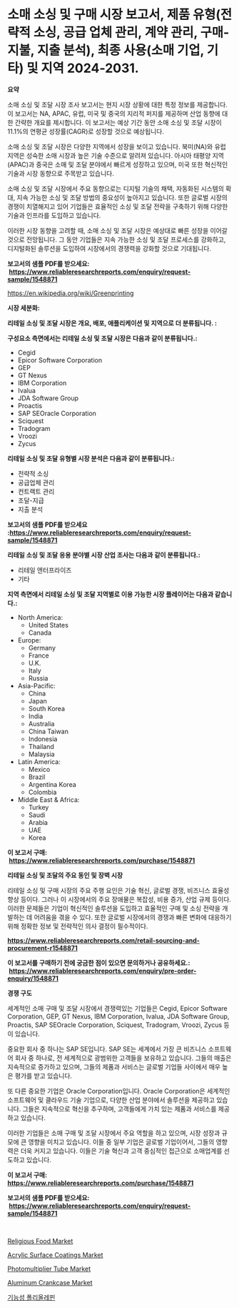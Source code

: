 <p><h1>소매 소싱 및 구매 시장 보고서, 제품 유형(전략적 소싱, 공급 업체 관리, 계약 관리, 구매-지불, 지출 분석), 최종 사용(소매 기업, 기타) 및 지역 2024-2031.</h1></p><p><strong>요약</strong></p>
<p><p>소매 소싱 및 조달 시장 조사 보고서는 현지 시장 상황에 대한 특정 정보를 제공합니다. 이 보고서는 NA, APAC, 유럽, 미국 및 중국의 지리적 퍼지를 제공하며 산업 동향에 대한 간략한 개요를 제시합니다. 이 보고서는 예상 기간 동안 소매 소싱 및 조달 시장이 11.1%의 연평균 성장률(CAGR)로 성장할 것으로 예상됩니다.</p><p>소매 소싱 및 조달 시장은 다양한 지역에서 성장을 보이고 있습니다. 북미(NA)와 유럽 지역은 성숙한 소매 시장과 높은 기술 수준으로 알려져 있습니다. 아시아 태평양 지역(APAC)과 중국은 소매 및 조달 분야에서 빠르게 성장하고 있으며, 미국 또한 혁신적인 기술과 시장 동향으로 주목받고 있습니다.</p><p>소매 소싱 및 조달 시장에서 주요 동향으로는 디지털 기술의 채택, 자동화된 시스템의 확대, 지속 가능한 소싱 및 조달 방법의 중요성이 높아지고 있습니다. 또한 글로벌 시장의 경쟁이 치열해지고 있어 기업들은 효율적인 소싱 및 조달 전략을 구축하기 위해 다양한 기술과 인프라를 도입하고 있습니다.</p><p>이러한 시장 동향을 고려할 때, 소매 소싱 및 조달 시장은 예상대로 빠른 성장을 이어갈 것으로 전망됩니다. 그 동안 기업들은 지속 가능한 소싱 및 조달 프로세스를 강화하고, 디지털화된 솔루션을 도입하여 시장에서의 경쟁력을 강화할 것으로 기대됩니다.</p></p>
<p><strong>보고서의 샘플 PDF를 받으세요: &nbsp;<a href="https://www.reliableresearchreports.com/enquiry/request-sample/1548871">https://www.reliableresearchreports.com/enquiry/request-sample/1548871</a></strong></p>
<p><a href="https://en.wikipedia.org/wiki/Greenprinting">https://en.wikipedia.org/wiki/Greenprinting</a></p>
<p><strong>시장 세분화:</strong></p>
<p><strong> 리테일 소싱 및 조달 시장은 개요, 배포, 애플리케이션 및 지역으로 더 분류됩니다. :</strong></p>
<p><strong>구성요소 측면에서는 리테일 소싱 및 조달 시장은 다음과 같이 분류됩니다.:</strong></p>
<p><ul><li>Cegid</li><li>Epicor Software Corporation</li><li>GEP</li><li>GT Nexus</li><li>IBM Corporation</li><li>Ivalua</li><li>JDA Software Group</li><li>Proactis</li><li>SAP SEOracle Corporation</li><li>Sciquest</li><li>Tradogram</li><li>Vroozi</li><li>Zycus</li></ul></p>
<p><strong> 리테일 소싱 및 조달 유형별 시장 분석은 다음과 같이 분류됩니다.:</strong></p>
<p><ul><li>전략적 소싱</li><li>공급업체 관리</li><li>컨트랙트 관리</li><li>조달-지급</li><li>지출 분석</li></ul></p>
<p><strong>보고서의 샘플 PDF를 받으세요 :<a href="https://www.reliableresearchreports.com/enquiry/request-sample/1548871">https://www.reliableresearchreports.com/enquiry/request-sample/1548871</a></strong></p>
<p><strong> 리테일 소싱 및 조달 응용 분야별 시장 산업 조사는 다음과 같이 분류됩니다.:</strong></p>
<p><ul><li>리테일 엔터프라이즈</li><li>기타</li></ul></p>
<p><strong>지역 측면에서 리테일 소싱 및 조달 지역별로 이용 가능한 시장 플레이어는 다음과 같습니다.:</strong></p>
<p><ul>
    <li>
        North America:
        <ul>
            <li>United States</li>
            <li>Canada</li>
        </ul>
    </li>
    <li>
        Europe:
        <ul>
            <li>Germany</li>
            <li>France</li>
            <li>U.K.</li>
            <li>Italy</li>
            <li>Russia</li>
        </ul>
    </li>
    <li>
        Asia-Pacific:
        <ul>
            <li>China</li>
            <li>Japan</li>
            <li>South Korea</li>
            <li>India</li>
            <li>Australia</li>
            <li>China Taiwan</li>
            <li>Indonesia</li>
            <li>Thailand</li>
            <li>Malaysia</li>
        </ul>
    </li>
    <li>
        Latin America:
        <ul>
            <li>Mexico</li>
            <li>Brazil</li>
            <li>Argentina Korea</li>
            <li>Colombia</li>
        </ul>
    </li>
    <li>
        Middle East & Africa:
        <ul>
            <li>Turkey</li>
            <li>Saudi</li>
            <li>Arabia</li>
            <li>UAE</li>
            <li>Korea</li>
        </ul>
    </li>
    </ul></p>
<p><strong>이 보고서 구매: &nbsp;<a href="https://www.reliableresearchreports.com/purchase/1548871">https://www.reliableresearchreports.com/purchase/1548871</a></strong></p>
<p><strong>리테일 소싱 및 조달의 주요 동인 및 장벽 시장</strong></p>
<p><p>리테일 소싱 및 구매 시장의 주요 주행 요인은 기술 혁신, 글로벌 경쟁, 비즈니스 효율성 향상 등이다. 그러나 이 시장에서의 주요 장애물은 복잡성, 비용 증가, 산업 규제 등이다. 이러한 문제들은 기업이 혁신적인 솔루션을 도입하고 효율적인 구매 및 소싱 전략을 개발하는 데 어려움을 겪을 수 있다. 또한 글로벌 시장에서의 경쟁과 빠른 변화에 대응하기 위해 정확한 정보 및 전략적인 의사 결정이 필수적이다.</p></p>
<p><strong><a href="https://www.reliableresearchreports.com/retail-sourcing-and-procurement-r1548871">https://www.reliableresearchreports.com/retail-sourcing-and-procurement-r1548871</a></strong></p>
<p><strong>이 보고서를 구매하기 전에 궁금한 점이 있으면 문의하거나 공유하세요.: &nbsp;<a href="https://www.reliableresearchreports.com/enquiry/pre-order-enquiry/1548871">https://www.reliableresearchreports.com/enquiry/pre-order-enquiry/1548871</a></strong></p>
<p><strong>경쟁 구도</strong></p>
<p><p>세계적인 소매 구매 및 조달 시장에서 경쟁력있는 기업들은 Cegid, Epicor Software Corporation, GEP, GT Nexus, IBM Corporation, Ivalua, JDA Software Group, Proactis, SAP SEOracle Corporation, Sciquest, Tradogram, Vroozi, Zycus 등이 있습니다. </p><p>중요한 회사 중 하나는 SAP SE입니다. SAP SE는 세계에서 가장 큰 비즈니스 소프트웨어 회사 중 하나로, 전 세계적으로 광범위한 고객들을 보유하고 있습니다. 그들의 매출은 지속적으로 증가하고 있으며, 그들의 제품과 서비스는 글로벌 기업들 사이에서 매우 높은 평가를 받고 있습니다.</p><p>또 다른 중요한 기업은 Oracle Corporation입니다. Oracle Corporation은 세계적인 소프트웨어 및 클라우드 기술 기업으로, 다양한 산업 분야에서 솔루션을 제공하고 있습니다. 그들은 지속적으로 혁신을 추구하며, 고객들에게 가치 있는 제품과 서비스를 제공하고 있습니다.</p><p>이러한 기업들은 소매 구매 및 조달 시장에서 주요 역할을 하고 있으며, 시장 성장과 규모에 큰 영향을 미치고 있습니다. 이들 중 일부 기업은 글로벌 기업이어서, 그들의 영향력은 더욱 커지고 있습니다. 이들은 기술 혁신과 고객 중심적인 접근으로 소매업계를 선도하고 있습니다.</p></p>
<p><strong>이 보고서 구매: &nbsp; <a href="https://www.reliableresearchreports.com/purchase/1548871">https://www.reliableresearchreports.com/purchase/1548871</a></strong></p>
<p><strong>보고서의 샘플 PDF를 받으세요: &nbsp;<a href="https://www.reliableresearchreports.com/enquiry/request-sample/1548871">https://www.reliableresearchreports.com/enquiry/request-sample/1548871</a></strong><strong></strong></p>
<p>&nbsp;</p>
<p><p><a href="https://github.com/EveKerluke2023/Market-Research-Report-List-2/blob/main/religious-food-market.md">Religious Food Market</a></p><p><a href="https://medium.com/@stephaniewynterk14/navigating-the-global-acrylic-surface-coatings-market-landscape-trends-forecasts-and-impact-09951083583d">Acrylic Surface Coatings Market</a></p><p><a href="https://issuu.com/reportprime-2/docs/photomultiplier-tube-market-size-2030.pptx">Photomultiplier Tube Market</a></p><p><a href="https://medium.com/@shawnsmithv6981/aluminum-crankcase-market-forecasts-market-trends-and-impact-analysis-2024-2031-4e007352c1b2">Aluminum Crankcase Market</a></p><p><a href="https://medium.com/@czbtzkwc9/%EA%B8%80%EB%A1%9C%EB%B2%8C-%EA%B8%B0%EB%8A%A5%EC%84%B1-%ED%8F%B4%EB%A6%AC%EC%98%AC%EB%A0%88%ED%95%80-%EC%8B%9C%EC%9E%A5-%EC%A0%9C%ED%92%88-%EC%9C%A0%ED%98%95-%ED%8F%B4%EB%A6%AC%EC%97%90%ED%8B%B8%EB%A0%8C-%ED%8F%B4%EB%A6%AC%ED%94%84%EB%A1%9C%ED%95%84%EB%A0%8C-pp-%EA%B8%B0%ED%83%80-%EC%B5%9C%EC%A2%85-%EC%82%AC%EC%9A%A9%EC%9E%90-%EB%B0%8F-%EC%A7%80%EC%97%AD%EC%97%90-%EC%B4%88%EC%A0%90%EC%9D%84-%EB%A7%9E%EC%B6%98-%EB%B6%84%EC%84%9D-%EB%B0%8F-%EC%98%88%EC%B8%A1-2024%EB%85%84-2031%EB%85%84-59d209f941be">기능성 폴리올레핀</a></p></p>